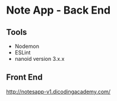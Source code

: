 # Note App - Back End

## Tools
- Nodemon
- ESLint
- nanoid version 3.x.x

## Front End
http://notesapp-v1.dicodingacademy.com/

